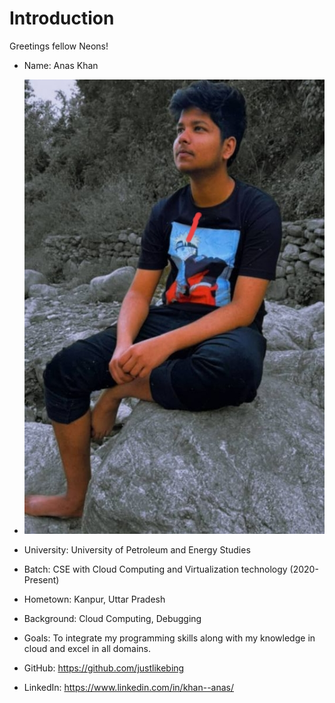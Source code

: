 # Introduction
Greetings fellow Neons!
![]()
- Name: Anas Khan
- ![alt text](https://github.com/justlikebing/Picture/blob/main/102.jpg)

- University: University of Petroleum and Energy Studies

- Batch: CSE with Cloud Computing and Virtualization  technology (2020- Present)

- Hometown: Kanpur, Uttar Pradesh

- Background: Cloud Computing, Debugging

- Goals: To integrate my programming skills along with my knowledge in cloud and excel in all domains.


- GitHub: https://github.com/justlikebing

- LinkedIn: https://www.linkedin.com/in/khan--anas/


